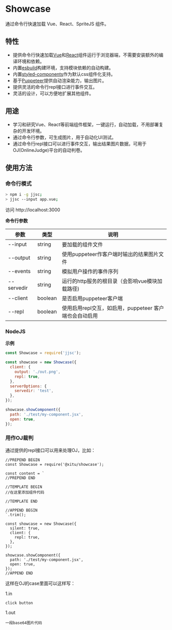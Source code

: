 # Showcase

通过命令行快速加载 Vue、React、SpriteJS 组件。

## 特性

- 提供命令行快速加载[Vue](https://vuejs.org/)和[React](https://reactjs.org/)组件运行于浏览器端，不需要安装额外的编译环境和依赖。
- 内置[esbuild](https://esbuild.github.io/)构建环境，支持模块依赖的自动构建。
- 内置[styled-components](https://github.com/styled-components/styled-components)作为默认css组件化支持。
- 基于[Puppeteer](https://github.com/puppeteer/puppeteer)提供自动渲染能力，输出图片。
- 提供灵活的命令行repl接口进行事件交互。
- 灵活的设计，可以方便地扩展其他组件。

## 用途

- 学习和研究Vue、React等前端组件框架，一键运行，自动加载，不用部署复杂的开发环境。
- 通过命令行参数，可生成图片，用于自动化UI测试。
- 通过命令行repl接口可以进行事件交互，输出结果图片数据，可用于OJ(OnlineJudge)平台的自动判卷。

## 使用方法

### 命令行模式

```bash
> npm i -g jjsc;
> jjsc --input app.vue;
```

访问 http://localhost:3000

**命令行参数**

| 参数 | 类型 | 说明 |
| --- | --- | --- |
| --input | string | 要加载的组件文件 |
| --output | string | 使用puppeteer作客户端时输出的结果图片文件 |
| --events | string | 模拟用户操作的事件序列 |
| --servedir | string | 运行的http服务的根目录（会影响vue模块加载路径) |
| --client | boolean | 是否启用puppeteer客户端 |
| --repl | boolean | 使用启用repl交互，如启用，puppeteer 客户端也会自动启用 |

### NodeJS

**示例**

```js
const Showcase = require('jjsc');

const showcase = new Showcase({
  client: {
    output: './out.png',
    repl: true,
  },
  serverOptions: {
    servedir: 'test',
  },
});

showcase.showComponent({
  path: './test/my-component.jsx',
  open: true,
});
```

### 用作OJ裁判

通过提供的repl接口可以用来处理OJ，比如：

```
//PREPEND BEGIN
const Showcase = require('@xitu/showcase');

const content = `
//PREPEND END

//TEMPLATE BEGIN
//在这里添加组件代码

//TEMPLATE END

//APPEND BEGIN
`.trim();

const showcase = new Showcase({
  silent: true,
  client: {
    repl: true,
  },
});

showcase.showComponent({
  path: './test/my-component.jsx',
  open: true,
});
//APPEND END
```

这样在OJ的case里面可以这样写：

1.in

```
click button
```

1.out

```
一段base64图片代码
```

